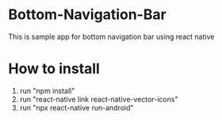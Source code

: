 # Bottom-Navigation-Bar

This is sample app for bottom navigation bar using react native

# How to install

1. run "npm install"
2. run "react-native link react-native-vector-icons"
3. run "npx react-native run-android"